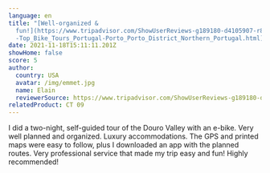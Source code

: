 ```yaml
---
language: en
title: "[Well-organized &
  fun!](https://www.tripadvisor.com/ShowUserReviews-g189180-d4105907-r818869679\
  -Top_Bike_Tours_Portugal-Porto_Porto_District_Northern_Portugal.html)"
date: 2021-11-18T15:11:11.201Z
showHome: false
score: 5
author:
  country: USA
  avatar: /img/emmet.jpg
  name: Elain
  reviewerSource: https://www.tripadvisor.com/ShowUserReviews-g189180-d4105907-r818869679-Top_Bike_Tours_Portugal-Porto_Porto_District_Northern_Portugal.html
relatedProduct: CT 09
---
```

I did a two-night, self-guided tour of the Douro Valley with an e-bike. Very well planned and organized. Luxury accommodations. The GPS and printed maps were easy to follow, plus I downloaded an app with the planned routes. Very professional service that made my trip easy and fun! Highly recommended!